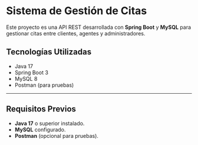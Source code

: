 # Sistema de Gestión de Citas

Este proyecto es una API REST desarrollada con **Spring Boot** y **MySQL** para gestionar citas entre clientes, agentes y administradores.

## **Tecnologías Utilizadas**
- Java 17
- Spring Boot 3
- MySQL 8
- Postman (para pruebas)

---

## **Requisitos Previos**
- **Java 17** o superior instalado.
- **MySQL** configurado.
- **Postman** (opcional para pruebas).
